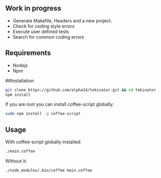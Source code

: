 ## Work in progress

- Generate Makefile, Headers and a new project.
- Check for coding style errors
- Execute user defined tests
- Search for common coding errors

## Requirements
- Nodejs
- Npm

##Installation
```bash
git clone https://github.com/alpha14/tekinator.git && cd tekinator
npm install
```
If you are root you can install coffee-script globally:
```bash
sudo npm install -g coffee-script

```
## Usage
With coffee-script globally installed:
```bash
./main.coffee
```
Without it:
```bash
./node_modules/.bin/coffee main.coffee
```

